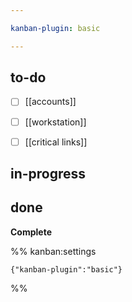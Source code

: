 ```yaml
---

kanban-plugin: basic

---
```


## to-do

- [ ] [[accounts]]
- [ ] [[workstation]]
- [ ] [[critical links]]


## in-progress



## done

**Complete**




%% kanban:settings
```
{"kanban-plugin":"basic"}
```
%%